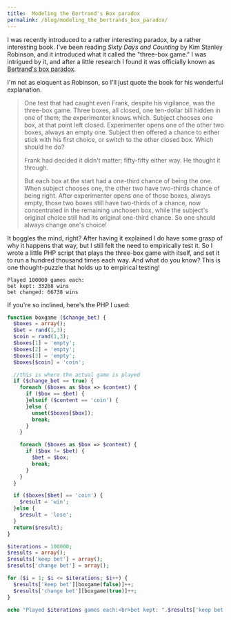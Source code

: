 ```yaml
---
title:  Modeling the Bertrand's Box paradox
permalink: /blog/modeling_the_bertrands_box_paradox/
---
```


I was recently introduced to a rather interesting paradox, by a rather interesting book.  I've been reading *Sixty Days and Counting* by Kim Stanley Robinson, and it introduced what it called the "three-box game."  I was intrigued by it, and after a little research I found it was officially known as [Bertrand's box paradox](http://en.wikipedia.org/wiki/Bertrand%27s_box_paradox).

I'm not as eloquent as Robinson, so I'll just quote the book for his wonderful explanation.

> One test that had caught even Frank, despite his vigilance, was the three-box game. Three boxes, all closed, one ten-dollar bill hidden in one of them; the experimenter knows which. Subject chooses one box, at that point left closed. Experimenter opens one of the other two boxes, always an empty one. Subject then offered a chance to either stick with his first choice, or switch to the other closed box. Which should he do?
> 
> Frank had decided it didn't matter; fifty-fifty either way. He thought it through.
> 
> But each box at the start had a one-third chance of being the one. When subject chooses one, the other two have two-thirds chance of being right. After experimenter opens one of those boxes, always empty, those two boxes still have two-thirds of a chance, now concentrated in the remaining unchosen box, while the subject's original choice still had its original one-third chance. So one should always change one's choice!

It boggles the mind, right? After having it explained I do have some grasp of why it happens that way, but I still felt the need to empirically test it.  So I wrote a little PHP script that plays the three-box game with itself, and set it to run a hundred thousand times each way.
And what do you know? This is one thought-puzzle that holds up to empirical testing!

```text
Played 100000 games each:  
bet kept: 33268 wins  
bet changed: 66738 wins
```

If you're so inclined, here's the PHP I used:

```php
function boxgame ($change_bet) {
  $boxes = array();
  $bet = rand(1,3);
  $coin = rand(1,3);
  $boxes[1] = 'empty';
  $boxes[2] = 'empty';
  $boxes[3] = 'empty';
  $boxes[$coin] = 'coin';

  //this is where the actual game is played
  if ($change_bet == true) {
    foreach ($boxes as $box => $content) {
      if ($box == $bet) {
      }elseif ($content == 'coin') {
      }else {
        unset($boxes[$box]);
        break;
      }
    }

    foreach ($boxes as $box => $content) {
      if ($box != $bet) {
        $bet = $box;
        break;
      }
    }
  }

  if ($boxes[$bet] == 'coin') {
    $result = 'win';
  }else {
    $result = 'lose';
  }
  return($result);
}

$iterations = 100000;
$results = array();
$results['keep bet'] = array();
$results['change bet'] = array();

for ($i = 1; $i <= $iterations; $i++) {
  $results['keep bet'][boxgame(false)]++;
  $results['change bet'][boxgame(true)]++;
}

echo "Played $iterations games each:<br>bet kept: ".$results['keep bet']['win']." wins<br>bet changed: ".$results['change bet']['win']." wins";
```
